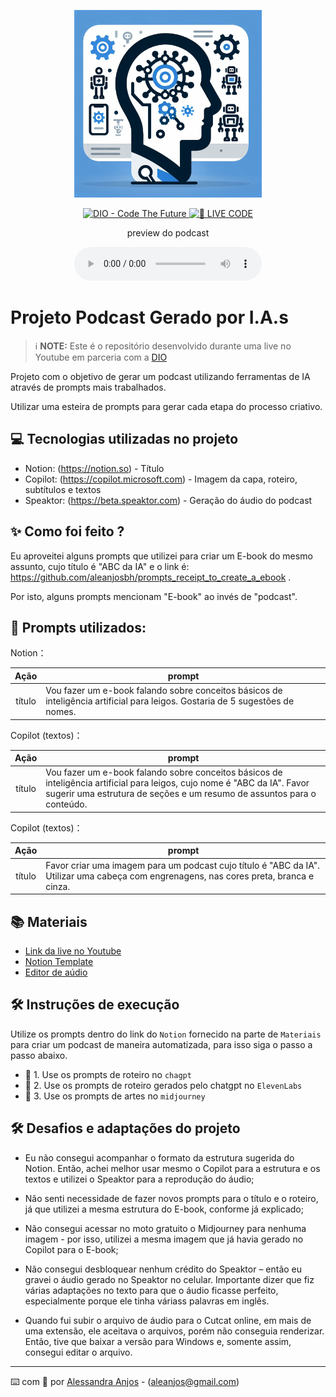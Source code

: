 <p align="center">
<img 
    src="https://github.com/aleanjosbh/prompts-for-podcast-generate-by-ia_Ale/blob/main/Imagem%20capa.png"
    width="300"
/>
</p>

<p align="center">
<a href="https://dio.me/">
    <img 
        src="https://img.shields.io/badge/DIO-Code_The_Future-28DA77?logo=youtube" 
        alt="DIO - Code The Future">
</a>
<a href="https://dio.me/">
<img 
    src="https://img.shields.io/badge/🔴_LIVE_CODE-FF5E72" 
    alt="🔴 LIVE CODE">
</a>
</p>

<p align="center">
    preview do podcast
</p>

<div align="center">
    <audio src = "https://github.com/aleanjosbh/prompts-for-podcast-generate-by-ia_Ale/blob/main/ABC%20da%20IA_Podcast_Final.MP3" controls title="Podcast editado"></audio>
</div>

# Projeto Podcast Gerado por I.A.s


 > ℹ️ **NOTE:** Este é o repositório desenvolvido durante uma live no Youtube em parceria com a [DIO](https://dio.me)

Projeto com o objetivo de gerar um podcast utilizando ferramentas de IA através de prompts mais trabalhados.

Utilizar uma esteira de prompts para gerar cada etapa do processo criativo.

## 💻 Tecnologias utilizadas no projeto

- Notion: (https://notion.so) - Título
- Copilot: (https://copilot.microsoft.com) - Imagem da capa, roteiro, subtítulos e textos
- Speaktor: (https://beta.speaktor.com) - Geração do áudio do podcast

## ✨ Como foi feito ?
Eu aproveitei alguns prompts que utilizei para criar um E-book do mesmo assunto, cujo título é "ABC da IA" e o link é: https://github.com/aleanjosbh/prompts_receipt_to_create_a_ebook .

Por isto, alguns prompts mencionam "E-book" ao invés de "podcast".

## 🧠 Prompts utilizados:

Notion：

|   Ação   | prompt                                                                                                                                                                                                                                                                         |
| :------: | ------------------------------------------------------------------------------------------------------------------------------------------------------------------------------------------------------------------------------------------------------------------------------ |
|  título  | Vou fazer um e-book falando sobre conceitos básicos de inteligência artificial para leigos. Gostaria de 5 sugestões de nomes.                                                        |

Copilot (textos)：

|   Ação   | prompt                                                                                                                                                                                                                                                                         |
| :------: | ------------------------------------------------------------------------------------------------------------------------------------------------------------------------------------------------------------------------------------------------------------------------------ |
|  título  | Vou fazer um e-book falando sobre conceitos básicos de inteligência artificial para leigos, cujo nome é "ABC da IA". Favor sugerir uma estrutura de seções e um resumo de assuntos para o conteúdo.

Copilot (textos)：

|   Ação   | prompt                                                                                                                                                                                                                                                                         |
| :------: | ------------------------------------------------------------------------------------------------------------------------------------------------------------------------------------------------------------------------------------------------------------------------------ |
|  título  | Favor criar uma imagem para um podcast cujo título é "ABC da IA". Utilizar uma cabeça com engrenagens, nas cores preta, branca e cinza.


## 📚 Materiais

- [Link da live no Youtube](https://www.youtube.com)
- [Notion Template](https://helpful-jump-17b.notion.site/PAS-Podcast-AI-Studio-210489e15d7a4a73b743bb159e45d06f?pvs=4)
- [Editor de aúdio](https://www.capcut.com/editor?from_page=landing_page&__action_from=picture_V%C3%ADdeos%20profissionais%20em%20minutos,%20n%C3%A3o%20em%20horas.)

## 🛠️ Instruções de execução

Utilize os prompts dentro do link do `Notion` fornecido na parte de `Materiais` para criar um podcast de maneira automatizada, para isso siga o passo a passo abaixo.

- 🤖 1. Use os prompts de roteiro no `chagpt`
- 🤖 2. Use os prompts de roteiro gerados pelo chatgpt no  `ElevenLabs`
- 🤖 3. Use os prompts de artes no `midjourney`

## 🛠️ Desafios e adaptações do projeto

* Eu não consegui acompanhar o formato da estrutura sugerida do Notion. Então, achei melhor usar mesmo o Copilot para a estrutura e os textos e utilizei o Speaktor para a reprodução do áudio;

* Não senti necessidade de fazer novos prompts para o título e o roteiro, já que utilizei a mesma estrutura do E-book, conforme já explicado;

* Não consegui acessar no moto gratuito o Midjourney para nenhuma imagem - por isso, utilizei a mesma imagem que já havia gerado no Copilot para o E-book;

* Não consegui desbloquear nenhum crédito do Speaktor – então eu gravei o áudio gerado no Speaktor no celular. Importante dizer que fiz várias adaptações no texto para que o áudio ficasse perfeito, especialmente porque ele tinha váriass palavras em inglês.

* Quando fui subir o arquivo de áudio para o Cutcat online, em mais de uma extensão, ele aceitava o arquivos, porém não conseguia renderizar. Então, tive que baixar a versão para Windows e, somente assim, consegui editar o arquivo.
 
---


⌨️ com 💜 por [Alessandra Anjos](https://github.com/aleanjosbh) - (aleanjos@gmail.com)
